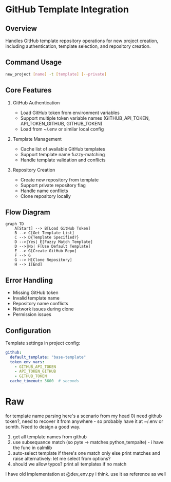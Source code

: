 # GitHub Template Integration

## Overview
Handles GitHub template repository operations for new project creation, including authentication, template selection, and repository creation.

## Command Usage
```bash
new_project [name] -t [template] [--private]
```

## Core Features
1. GitHub Authentication
   - Load GitHub token from environment variables
   - Support multiple token variable names (GITHUB_API_TOKEN, API_TOKEN_GITHUB, GITHUB_TOKEN)
   - Load from ~/.env or similar local config

2. Template Management
   - Cache list of available GitHub templates
   - Support template name fuzzy-matching
   - Handle template validation and conflicts

3. Repository Creation
   - Create new repository from template
   - Support private repository flag
   - Handle name conflicts
   - Clone repository locally

## Flow Diagram
```mermaid
graph TD
    A[Start] --> B[Load GitHub Token]
    B --> C[Get Template List]
    C --> D{Template Specified?}
    D -->|Yes| E[Fuzzy Match Template]
    D -->|No| F[Use Default Template]
    E --> G[Create GitHub Repo]
    F --> G
    G --> H[Clone Repository]
    H --> I[End]
```

## Error Handling
- Missing GitHub token
- Invalid template name
- Repository name conflicts
- Network issues during clone
- Permission issues

## Configuration
Template settings in project config:
```yaml
github:
  default_template: "base-template"
  token_env_vars:
    - GITHUB_API_TOKEN
    - API_TOKEN_GITHUB
    - GITHUB_TOKEN
  cache_timeout: 3600  # seconds
```

# Raw
for template name parsing
here's a scenario from my head
0) need github token?, need to recover it from anywhere - so probably have it at ~/.env or somth. Need to design a good way.
1) get all template names from github
2) use subsequance match (so pyte -> matches python_tempalte) - i have the func in calmlib
3) auto-select template if there's one match only
else print matches and raise
alternatively: let me select from options? 
4) should we allow typos? 
print all templates if no match

I have old implementation at @dev_env.py i think. use it as reference as well
